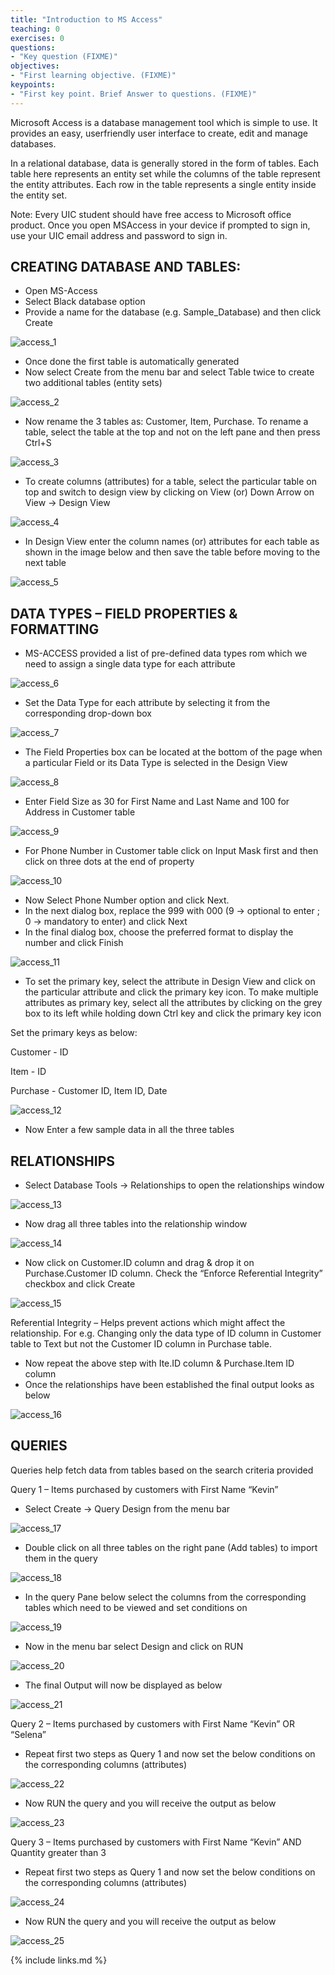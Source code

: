 ```yaml
---
title: "Introduction to MS Access"
teaching: 0
exercises: 0
questions:
- "Key question (FIXME)"
objectives:
- "First learning objective. (FIXME)"
keypoints:
- "First key point. Brief Answer to questions. (FIXME)"
---
```


Microsoft Access is a database management tool which is simple to use. It provides an easy, userfriendly user interface to create, edit and manage databases. 

In a relational database, data is generally stored in the form of tables. Each table here represents an entity set while the columns of the table represent the entity attributes. Each row in the table
represents a single entity inside the entity set.

Note: Every UIC student should have free access to Microsoft office product. Once you open MSAccess in your device if prompted to sign in, use your UIC email address and password to sign in.

## CREATING DATABASE AND TABLES:
* Open MS-Access
* Select Black database option
* Provide a name for the database (e.g. Sample_Database) and then click Create

![access_1](../fig/access_1.PNG)

* Once done the first table is automatically generated
* Now select Create from the menu bar and select Table twice to create two additional tables (entity sets)

![access_2](../fig/access_2.PNG)

* Now rename the 3 tables as: Customer, Item, Purchase. To rename a table, select the table at the top and not on the left pane and then press Ctrl+S

![access_3](../fig/access_3.PNG)

* To create columns (attributes) for a table, select the particular table on top and switch to design view by clicking on View (or) Down Arrow on View → Design View

![access_4](../fig/access_4.PNG)

* In Design View enter the column names (or) attributes for each table as shown in the image below and then save the table before moving to the next table

![access_5](../fig/access_5.PNG)

## DATA TYPES – FIELD PROPERTIES & FORMATTING

* MS-ACCESS provided a list of pre-defined data types rom which we need to assign a single data type for each attribute

![access_6](../fig/access_6.PNG)

* Set the Data Type for each attribute by selecting it from the corresponding drop-down box

![access_7](../fig/access_7.PNG)

* The Field Properties box can be located at the bottom of the page when a particular Field or its Data Type is selected in the Design View

![access_8](../fig/access_8.PNG)

* Enter Field Size as 30 for First Name and Last Name and 100 for Address in Customer table

![access_9](../fig/access_9.PNG)

* For Phone Number in Customer table click on Input Mask first and then click on three dots at the end of property

![access_10](../fig/access_10.PNG)

* Now Select Phone Number option and click Next.
* In the next dialog box, replace the 999 with 000 (9 → optional to enter ; 0 → mandatory to enter) and click Next
* In the final dialog box, choose the preferred format to display the number and click Finish

![access_11](../fig/access_11.PNG)

* To set the primary key, select the attribute in Design View and click on the particular attribute and click the primary key icon. To make multiple attributes as primary key, select all the attributes by clicking on the grey box to its left while holding down Ctrl key and click the primary key icon

Set the primary keys as below:

Customer - ID

Item - ID

Purchase - Customer ID, Item ID, Date

![access_12](../fig/access_12.PNG)

* Now Enter a few sample data in all the three tables

## RELATIONSHIPS

* Select Database Tools → Relationships to open the relationships window

![access_13](../fig/access_13.PNG)

* Now drag all three tables into the relationship window

![access_14](../fig/access_14.PNG)

* Now click on Customer.ID column and drag & drop it on Purchase.Customer ID column. Check the “Enforce Referential Integrity” checkbox and click Create

![access_15](../fig/access_15.PNG)

Referential Integrity – Helps prevent actions which might affect the relationship. For e.g.
Changing only the data type of ID column in Customer table to Text but not the Customer ID
column in Purchase table.

* Now repeat the above step with Ite.ID column & Purchase.Item ID column
* Once the relationships have been established the final output looks as below

![access_16](../fig/access_16.PNG)

## QUERIES

Queries help fetch data from tables based on the search criteria provided

Query 1 – Items purchased by customers with First Name “Kevin”

* Select Create → Query Design from the menu bar

![access_17](../fig/access_17.PNG)

* Double click on all three tables on the right pane (Add tables) to import them in the query

![access_18](../fig/access_18.PNG)

* In the query Pane below select the columns from the corresponding tables which need to be
viewed and set conditions on

![access_19](../fig/access_19.PNG)

* Now in the menu bar select Design and click on RUN

![access_20](../fig/access_20.PNG)

* The final Output will now be displayed as below

![access_21](../fig/access_21.PNG)

Query 2 – Items purchased by customers with First Name “Kevin” OR “Selena”

* Repeat first two steps as Query 1 and now set the below conditions on the corresponding columns (attributes)

![access_22](../fig/access_22.PNG)

* Now RUN the query and you will receive the output as below

![access_23](../fig/access_23.PNG)

Query 3 – Items purchased by customers with First Name “Kevin” AND Quantity greater than 3

* Repeat first two steps as Query 1 and now set the below conditions on the corresponding columns (attributes)

![access_24](../fig/access_24.PNG)

* Now RUN the query and you will receive the output as below

![access_25](../fig/access_25.PNG)

{% include links.md %}
